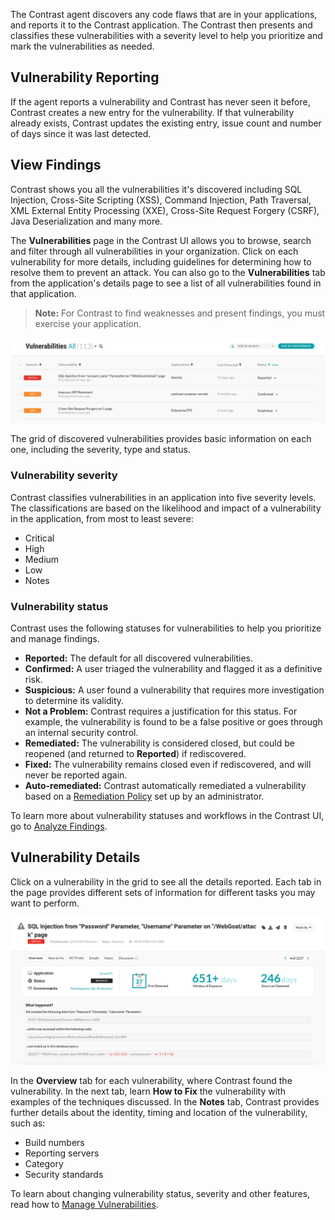 <!--
title: "Discover Vulnerabilities"
description: "Overview of discovering vulnerabilities"
tags: "user applications discover vulnerabilities quick start guide"
-->

The Contrast agent discovers any code flaws that are in your applications, and reports it to the Contrast application. The Contrast then presents and classifies these vulnerabilities with a severity level to help you prioritize and mark the vulnerabilities as needed. 

## Vulnerability Reporting 

If the agent reports a vulnerability and Contrast has never seen it before, Contrast creates a new entry for the vulnerability. If that vulnerability already exists, Contrast updates the existing entry, issue count and number of days since it was last detected. 

## View Findings 

Contrast shows you all the vulnerabilities it's discovered including SQL Injection, Cross-Site Scripting (XSS), Command Injection, Path Traversal, XML External Entity Processing (XXE), Cross-Site Request Forgery (CSRF), Java Deserialization and many more.

The **Vulnerabilities** page in the Contrast UI allows you to browse, search and filter through all vulnerabilities in your organization. Click on each vulnerability for more details, including guidelines for determining how to resolve them to prevent an attack. You can also go to the **Vulnerabilities** tab from the application's details page to see a list of all vulnerabilities found in that application.

> **Note:** For Contrast to find weaknesses and present findings, you must exercise your application. 

<a href="assets/images/Vulnerabilities-grid.png" rel="lightbox" title="View reported vulnerabilities in the grid"><img class="thumbnail" src="assets/images/Vulnerabilities-grid.png"/></a>

The grid of discovered vulnerabilities provides basic information on each one, including the severity, type and status.

### Vulnerability severity 

Contrast classifies vulnerabilities in an application into five severity levels. The classifications are based on the likelihood and impact of a vulnerability in the application, from most to least severe:

* Critical
* High
* Medium
* Low
* Notes

### Vulnerability status 

Contrast uses the following statuses for vulnerabilities to help you prioritize and manage findings. 

* **Reported:** The default for all discovered vulnerabilities.
* **Confirmed:** A user triaged the vulnerability and flagged it as a definitive risk.
* **Suspicious:** A user found a vulnerability that requires more investigation to determine its validity. 
* **Not a Problem:** Contrast requires a justification for this status. For example, the vulnerability is found to be a false positive or goes through an internal security control. 
* **Remediated:** The vulnerability is considered closed, but could be reopened (and returned to **Reported**) if rediscovered.
* **Fixed:** The vulnerability remains closed even if rediscovered, and will never be reported again.
* **Auto-remediated:** Contrast automatically remediated a vulnerability based on a [Remediation Policy](admin-policymgmt.html#remediate) set up by an administrator. 

To learn more about vulnerability statuses and workflows in the Contrast UI, go to [Analyze Findings](user-vulns.html#analyze). 

## Vulnerability Details

Click on a vulnerability in the grid to see all the details reported. Each tab in the page provides different sets of information for different tasks you may want to perform. 

<a href="assets/images/Vulnerability-overview.png" rel="lightbox" title="Vulnerability details"><img class="thumbnail" src="assets/images/Vulnerability-overview.png"/></a>

In the **Overview** tab for each vulnerability, where Contrast found the vulnerability. In the next tab, learn **How to Fix** the vulnerability with examples of the techniques discussed. In the **Notes** tab, Contrast provides further details about the identity, timing and location of the vulnerability, such as: 

* Build numbers
* Reporting servers
* Category 
* Security standards

To learn about changing vulnerability status, severity and other features, read how to [Manage Vulnerabilities](user-vulns.html#manage-vuln).


